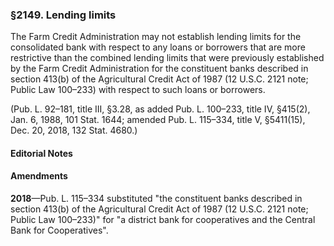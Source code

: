 ### §2149. Lending limits ###

The Farm Credit Administration may not establish lending limits for the consolidated bank with respect to any loans or borrowers that are more restrictive than the combined lending limits that were previously established by the Farm Credit Administration for the constituent banks described in section 413(b) of the Agricultural Credit Act of 1987 (12 U.S.C. 2121 note; Public Law 100–233) with respect to such loans or borrowers.

(Pub. L. 92–181, title III, §3.28, as added Pub. L. 100–233, title IV, §415(2), Jan. 6, 1988, 101 Stat. 1644; amended Pub. L. 115–334, title V, §5411(15), Dec. 20, 2018, 132 Stat. 4680.)

#### **Editorial Notes** ####

#### Amendments ####

**2018**—Pub. L. 115–334 substituted "the constituent banks described in section 413(b) of the Agricultural Credit Act of 1987 (12 U.S.C. 2121 note; Public Law 100–233)" for "a district bank for cooperatives and the Central Bank for Cooperatives".